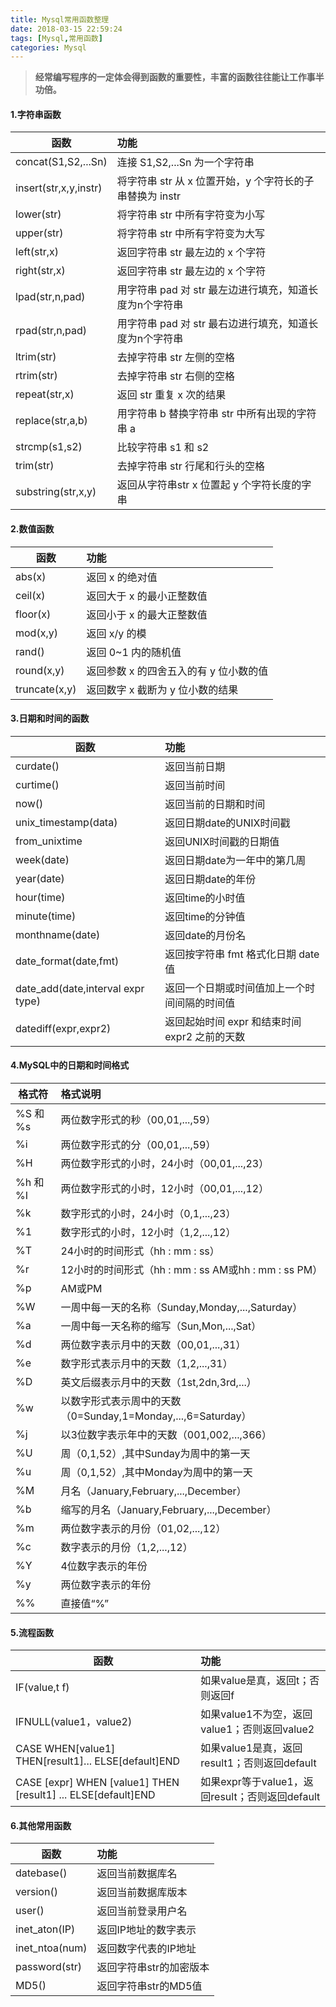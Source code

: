 ```yaml
---
title: Mysql常用函数整理
date: 2018-03-15 22:59:24
tags: [Mysql,常用函数]
categories: Mysql
---
```


> **经常编写程序的一定体会得到函数的重要性，丰富的函数往往能让工作事半功倍。**



<!--more-->

#### 1.字符串函数

| 函数   | 功能  |
| ------------ | :------------ |
| concat(S1,S2,...Sn) | 连接 S1,S2,...Sn 为一个字符串 |
| insert(str,x,y,instr) | 将字符串 str 从 x 位置开始，y 个字符长的子串替换为 instr |
| lower(str) | 将字符串 str 中所有字符变为小写 |
| upper(str) | 将字符串 str 中所有字符变为大写 |
| left(str,x) | 返回字符串 str 最左边的 x 个字符 |
| right(str,x) | 返回字符串 str 最左边的 x 个字符 |
| lpad(str,n,pad) | 用字符串 pad 对 str 最左边进行填充，知道长度为n个字符串 |
| rpad(str,n,pad) | 用字符串 pad 对 str 最右边进行填充，知道长度为n个字符串 |
| ltrim(str) | 去掉字符串 str 左侧的空格 |
| rtrim(str) | 去掉字符串 str 右侧的空格 |
| repeat(str,x) | 返回 str 重复 x 次的结果 |
| replace(str,a,b) | 用字符串 b 替换字符串 str 中所有出现的字符串 a |
| strcmp(s1,s2) | 比较字符串 s1 和 s2 |
| trim(str) | 去掉字符串 str 行尾和行头的空格 |
| substring(str,x,y) | 返回从字符串str x 位置起 y 个字符长度的字串 |

#### 2.数值函数

| 函数 | 功能 |
| ------------ | :------------ |
| abs(x) | 返回 x 的绝对值 |
| ceil(x) | 返回大于 x 的最小正整数值 |
| floor(x) | 返回小于 x 的最大正整数值 |
| mod(x,y) | 返回 x/y 的模 |
| rand() | 返回 0~1 内的随机值 |
| round(x,y) | 返回参数 x 的四舍五入的有 y 位小数的值 |
| truncate(x,y) | 返回数字 x 截断为 y 位小数的结果 |

#### 3.日期和时间的函数

| 函数 | 功能 |
| ------------ | :------------ |
| curdate() | 返回当前日期 |
| curtime() | 返回当前时间 |
| now() | 返回当前的日期和时间 |
| unix_timestamp(data) | 返回日期date的UNIX时间戳 |
| from_unixtime | 返回UNIX时间戳的日期值 |
| week(date) | 返回日期date为一年中的第几周 |
| year(date) | 返回日期date的年份 |
| hour(time) | 返回time的小时值 |
| minute(time) | 返回time的分钟值 |
| monthname(date) | 返回date的月份名 |
| date_format(date,fmt) | 返回按字符串 fmt 格式化日期 date 值  |
| date_add(date,interval expr type) | 返回一个日期或时间值加上一个时间间隔的时间值 |
| datediff(expr,expr2) | 返回起始时间 expr 和结束时间 expr2 之前的天数 |

#### 4.MySQL中的日期和时间格式

| 格式符 | 格式说明 |
| ------------ | :------------ |
| %S 和 %s | 两位数字形式的秒（00,01,...,59） |
| %i | 两位数字形式的分（00,01,...,59） |
| %H | 两位数字形式的小时，24小时（00,01,...,23） |
| %h 和 %I | 两位数字形式的小时，12小时（00,01,...,12） |
| %k | 数字形式的小时，24小时（0,1,...,23） |
| %1 | 数字形式的小时，12小时（1,2,...,12） |
| %T | 24小时的时间形式（hh : mm : ss） |
| %r | 12小时的时间形式（hh : mm : ss AM或hh : mm : ss PM） |
| %p | AM或PM |
| %W | 一周中每一天的名称（Sunday,Monday,...,Saturday） |
| %a | 一周中每一天名称的缩写（Sun,Mon,...,Sat） |
| %d | 两位数字表示月中的天数（00,01,...,31） |
| %e | 数字形式表示月中的天数（1,2,...,31） |
| %D | 英文后缀表示月中的天数（1st,2dn,3rd,...） |
| %w | 以数字形式表示周中的天数（0=Sunday,1=Monday,...,6=Saturday） |
| %j | 以3位数字表示年中的天数（001,002,...,366） |
| %U | 周（0,1,52）,其中Sunday为周中的第一天 |
| %u | 周（0,1,52）,其中Monday为周中的第一天 |
| %M | 月名（January,February,...,December） |
| %b | 缩写的月名（January,February,...,December） |
| %m | 两位数字表示的月份（01,02,...,12） |
| %c | 数字表示的月份（1,2,...,12） |
| %Y | 4位数字表示的年份 |
| %y | 两位数字表示的年份 |
| %% | 直接值“%” |

#### 5.流程函数

| 函数 | 功能 |
| ------------ | :------------ |
| IF(value,t f) | 如果value是真，返回t；否则返回f |
| IFNULL(value1，value2) | 如果value1不为空，返回value1；否则返回value2 |
| CASE WHEN[value1] THEN[result1]... ELSE[default]END | 如果value1是真，返回result1；否则返回default |
| CASE [expr] WHEN [value1] THEN [result1] ... ELSE[default]END | 如果expr等于value1，返回result；否则返回default |

#### 6.其他常用函数

| 函数 | 功能 |
| ------------ | :------------ |
| datebase() | 返回当前数据库名 |
| version() | 返回当前数据库版本 |
| user() | 返回当前登录用户名 |
| inet_aton(IP) | 返回IP地址的数字表示 |
| inet_ntoa(num) | 返回数字代表的IP地址 |
| password(str) | 返回字符串str的加密版本 |
| MD5() | 返回字符串str的MD5值 |

